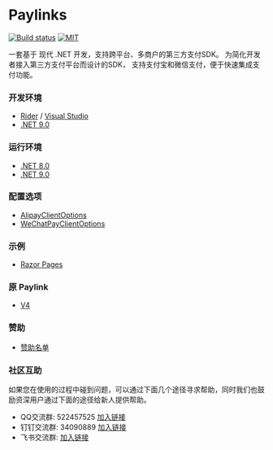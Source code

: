# Paylinks

[github-action-image]: https://img.shields.io/github/actions/workflow/status/essensoft/paylinks/build.yml?branch=dev&style=flat-square
[github-action-url]: https://github.com/essensoft/paylinks/actions/workflows/build.yml?query=branch%3Adev
[license-image]: https://img.shields.io/badge/License-MIT-blue.svg?style=flat-square

[![Build status][github-action-image]][github-action-url]
[![MIT][license-image]](LICENSE.md)

一套基于 现代 .NET 开发，支持跨平台、多商户的第三方支付SDK。
为简化开发者接入第三方支付平台而设计的SDK，
支持支付宝和微信支付，便于快速集成支付功能。

### 开发环境

* [Rider](https://www.jetbrains.com/rider) / [Visual Studio](https://visualstudio.microsoft.com)
* [.NET 9.0](https://dotnet.microsoft.com/download/dotnet/9.0)

### 运行环境

- [.NET 8.0](https://dotnet.microsoft.com/download/dotnet/8.0)
- [.NET 9.0](https://dotnet.microsoft.com/download/dotnet/9.0)

### 配置选项

* [AlipayClientOptions](src/Essensoft.Paylinks.Alipay.Client/AlipayClientOptions.cs)
* [WeChatPayClientOptions](src/Essensoft.Paylinks.WeChatPay.Client/WeChatPayClientOptions.cs)

### 示例

- [Razor Pages](https://github.com/essensoft/paylinks-samples/src/Essensoft.Paylinks.Razor.Pages.Samples.Web)

### 原 Paylink

- [V4](../../tree/v4)

### 赞助

- [赞助名单](https://paylinks.cn/sponsors)

### 社区互助

如果您在使用的过程中碰到问题，可以通过下面几个途径寻求帮助，同时我们也鼓励资深用户通过下面的途径给新人提供帮助。

- QQ交流群: 522457525 [加入链接](https://qm.qq.com/q/lOhqmDT0hG)
- 钉钉交流群: 34090889 [加入链接](https://qr.dingtalk.com/action/joingroup?code=v1,k1,1tAeOJxsgOjngwZZD/uEhtWpOiU3B9CQK8Xs1wHdau4=&_dt_no_comment=1&origin=11)
- 飞书交流群: [加入链接](https://applink.feishu.cn/client/message/link/open?token=AmaiieikwYAcZrEQ9XnAAAE%3D)
